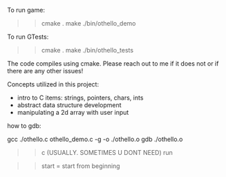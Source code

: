To run game:
>>cmake .
>>make 
>>./bin/othello_demo

To run GTests:
>> cmake .
>> make
>> ./bin/othello_tests

The code compiles using cmake. Please reach out to me if it does not or if there are any other issues!

Concepts utilized in this project:
 - intro to C items: strings, pointers, chars, ints
 - abstract data structure development
 - manipulating a 2d array with user input

 how to gdb:

gcc ./othello.c othello_demo.c -g -o ./othello.o
gdb ./othello.o
>> c (USUALLY. SOMETIMES U DONT NEED)
>> run

>>start = start from beginning
